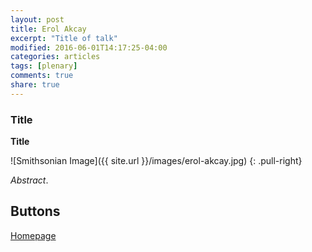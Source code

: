 ```yaml
---
layout: post
title: Erol Akcay
excerpt: "Title of talk"
modified: 2016-06-01T14:17:25-04:00
categories: articles
tags: [plenary]
comments: true
share: true
---
```


### Title

**Title**

![Smithsonian Image]({{ site.url }}/images/erol-akcay.jpg)
{: .pull-right}

*Abstract*.

## Buttons

<div markdown="0"><a href="https://www.bio.upenn.edu/people/erol-akcay" class="btn">Homepage</a></div>
